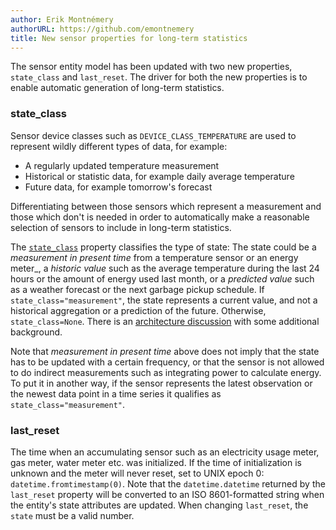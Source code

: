 ```yaml
---
author: Erik Montnémery
authorURL: https://github.com/emontnemery
title: New sensor properties for long-term statistics
---
```


The sensor entity model has been updated with two new properties, `state_class` and `last_reset`. The driver for both the new properties is to enable automatic generation of long-term statistics.

### state_class

Sensor device classes such as `DEVICE_CLASS_TEMPERATURE` are used to represent wildly different types of data, for example:

- A regularly updated temperature measurement
- Historical or statistic data, for example daily average temperature
- Future data, for example tomorrow's forecast

Differentiating between those sensors which represent a measurement and those which don't is needed in order to automatically make a reasonable selection of sensors to include in long-term statistics.

The [`state_class`](https://developers.home-assistant.io/docs/core/entity/sensor#properties) property classifies the type of state: The state could be a _measurement in present time_ from a temperature sensor or an energy meter_, a _historic value_ such as the average temperature during the last 24 hours or the amount of energy used last month, or a _predicted value_ such as a weather forecast or the next garbage pickup schedule. If `state_class="measurement"`, the state represents a current value, and not a historical aggregation or a prediction of the future. Otherwise, `state_class=None`. There is an [architecture discussion](https://github.com/home-assistant/architecture/discussions/557) with some additional background.

Note that _measurement in present time_ above does not imply that the state has to be updated with a certain frequency, or that the sensor is not allowed to do indirect measurements such as integrating power to calculate energy. To put it in another way, if the sensor represents the latest observation or the newest data point in a time series it qualifies as `state_class="measurement"`.

### last_reset

The time when an accumulating sensor such as an electricity usage meter, gas meter, water meter etc. was initialized. If the time of initialization is unknown and the meter will never reset, set to UNIX epoch 0: `datetime.fromtimestamp(0)`. Note that the `datetime.datetime` returned by the `last_reset` property will be converted to an ISO 8601-formatted string when the entity's state attributes are updated. When changing `last_reset`, the `state` must be a valid number.
